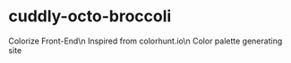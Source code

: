 # cuddly-octo-broccoli
Colorize Front-End\n
Inspired from colorhunt.io\n
Color palette generating site
